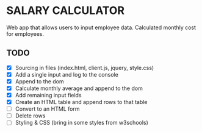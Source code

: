# SALARY CALCULATOR

Web app that allows users to input employee data. Calculated monthly cost for employees.

## TODO

- [x] Sourcing in files (index.html, client.js, jquery, style.css)
- [x] Add a single input and log to the console
- [x] Append to the dom
- [x] Calculate monthly average and append to the dom
- [x] Add remaining input fields
- [x] Create an HTML table and append rows to that table
- [ ] Convert to an HTML form
- [ ] Delete rows
- [ ] Styling & CSS (bring in some styles from w3schools)
